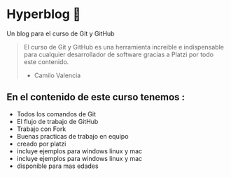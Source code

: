 # Hyperblog 💚
Un blog  para el curso de Git y GitHub
>El curso de Git  y GitHub es una herramienta  increible e indispensable para cualquier desarrollador de software gracias a Platzi por todo este contenido.
>- Camilo Valencia

## En el contenido de este curso tenemos :

* Todos los comandos de Git 
* El flujo de trabajo de  GitHub
* Trabajo con Fork
* Buenas practicas de trabajo en equipo 
* creado por platzi
* incluye ejemplos para windows linux y mac
* incluye ejemplos para windows linux y mac
* disponible para mas edades
